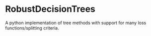 # RobustDecisionTrees
A python implementation of tree methods with support for many loss functions/splitting criteria.
